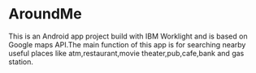 # AroundMe
This is an Android app project build with IBM Worklight and is based on Google maps API.The main function of this app is for searching nearby useful places like atm,restaurant,movie theater,pub,cafe,bank and gas station. 
